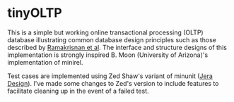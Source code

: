 tinyOLTP
========

This is a simple but working online transactional processing (OLTP) database illustrating common database design principles such as those described by [Ramakrisnan et al](http://www.amazon.com/gp/product/007123151X/ref=as_li_ss_tl?ie=UTF8&camp=1789&creative=390957&creativeASIN=007123151X&linkCode=as2&tag=artfumarke-20). The interface and structure designs of this implementation is strongly inspired B. Moon (University of Arizona)'s implementation of minirel.

Test cases are implemented using Zed Shaw's variant of minunit ([Jera Design](http://www.jera.com/techinfo/jtns/jtn002.html)). I've made some changes to Zed's version to include features to facilitate cleaning up in the event of a failed test.